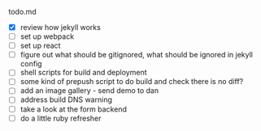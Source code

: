 todo.md

- [x] review how jekyll works
- [ ] set up webpack
- [ ] set up react
- [ ] figure out what should be gitignored, what should be ignored in jekyll config
- [ ] shell scripts for build and deployment
- [ ] some kind of prepush script to do build and check there is no diff?
- [ ] add an image gallery - send demo to dan
- [ ] address build DNS warning
- [ ] take a look at the form backend
- [ ] do a little ruby refresher
